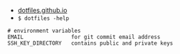 - [dotfiles.github.io](https://dotfiles.github.io/)
- `$ dotfiles -help`

```
# environment variables
EMAIL               for git commit email address
SSH_KEY_DIRECTORY   contains public and private keys
```